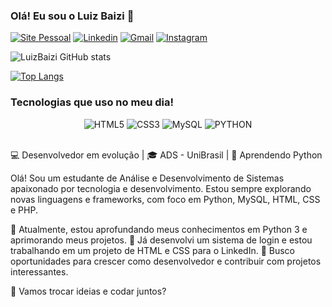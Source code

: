 
### Olá! Eu sou o Luiz Baizi 👋

[![Site Pessoal](https://img.shields.io/badge/website-000000?style=for-the-badge&logo=About.me&logoColor=white)](https://portfolio-luiz-baizi.netlify.app)
[![Linkedin](https://img.shields.io/badge/LinkedIn-0077B5?style=for-the-badge&logo=linkedin&logoColor=white)](https://www.linkedin.com/in/luiz-fernando-baizi-colnago-81b9971a7/)
[![Gmail](https://img.shields.io/badge/Gmail-D14836?style=for-the-badge&logo=gmail&logoColor=white)](https://mail.google.com/mail/u/0/#inbox)
[![Instagram](https://img.shields.io/badge/Instagram-E4405F?style=for-the-badge&logo=instagram&logoColor=white)](https://www.instagram.com/luiz_baizi?igsh=MTEzNWppNjA3eHV0bw%3D%3D&utm_source=qr)

![LuizBaizi GitHub stats](https://github-readme-stats.vercel.app/api?username=LuizBaizi&show_icons=true&theme=dark)


[![Top Langs](https://github-readme-stats.vercel.app/api/top-langs/?username=LuizBaizi)](https://github.com/anuraghazra/github-readme-stats)

### Tecnologias que uso no meu dia!

<div style="text-align: center;">
    <img alt="HTML5" src="https://img.shields.io/badge/HTML5-E34F26?style=for-the-badge&logo=html5&logoColor=white" />
    <img alt="CSS3" src="https://img.shields.io/badge/CSS3-1572B6?style=for-the-badge&logo=css3&logoColor=white" />
    <img alt="MySQL" src="https://img.shields.io/badge/MySQL-00000F?style=for-the-badge&logo=mysql&logoColor=white" />
    <img alt="PYTHON" src="https://img.shields.io/badge/Python-3776AB?style=for-the-badge&logo=python&logoColor=white" />
</div><br/>

💻 Desenvolvedor em evolução | 🎓 ADS - UniBrasil | 🐍 Aprendendo Python

Olá! Sou um estudante de Análise e Desenvolvimento de Sistemas apaixonado por tecnologia e desenvolvimento. Estou sempre explorando novas linguagens e frameworks, com foco em Python, MySQL, HTML, CSS e PHP.

🔹 Atualmente, estou aprofundando meus conhecimentos em Python 3 e aprimorando meus projetos.
🔹 Já desenvolvi um sistema de login e estou trabalhando em um projeto de HTML e CSS para o LinkedIn.
🔹 Busco oportunidades para crescer como desenvolvedor e contribuir com projetos interessantes.

🚀 Vamos trocar ideias e codar juntos?

